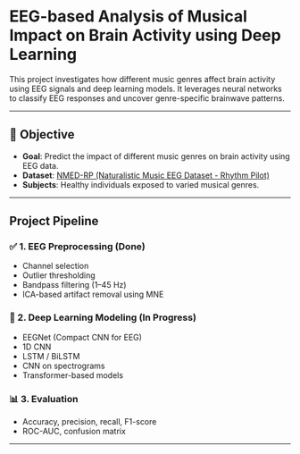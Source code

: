 # EEG-based Analysis of Musical Impact on Brain Activity using Deep Learning

This project investigates how different music genres affect brain activity using EEG signals and deep learning models. It leverages neural networks to classify EEG responses and uncover genre-specific brainwave patterns.

---

## 📌 Objective

- **Goal**: Predict the impact of different music genres on brain activity using EEG data.
- **Dataset**: [NMED-RP (Naturalistic Music EEG Dataset - Rhythm Pilot)](https://zenodo.org/record/10438326)
- **Subjects**: Healthy individuals exposed to varied musical genres.
  
---

## Project Pipeline

### ✅ 1. EEG Preprocessing (Done)
- Channel selection
- Outlier thresholding
- Bandpass filtering (1–45 Hz)
- ICA-based artifact removal using MNE

### 🔬 2. Deep Learning Modeling (In Progress)
- EEGNet (Compact CNN for EEG)
- 1D CNN
- LSTM / BiLSTM
- CNN on spectrograms
- Transformer-based models

### 📊 3. Evaluation 
- Accuracy, precision, recall, F1-score
- ROC-AUC, confusion matrix

---

